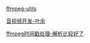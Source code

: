 [ffmpeg-utils](https://www.cnblogs.com/tocy/p/ffmpeg-libavutil-details.html)

[音视频开发-叶余](https://www.cnblogs.com/leisure_chn/category/1351633.html)

[ffmpeg时间戳处理-解析比较好了](https://www.cnblogs.com/leisure_chn/p/10584910.html)

